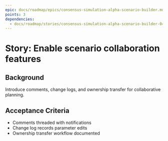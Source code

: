 ```yaml
---
epic: docs/roadmap/epics/consensus-simulation-alpha-scenario-builder.md
points: 3
dependencies:
  - docs/roadmap/stories/consensus-simulation-alpha-scenario-builder-04-scenario-api.md
---
```

# Story: Enable scenario collaboration features

## Background
Introduce comments, change logs, and ownership transfer for collaborative planning.

## Acceptance Criteria
- Comments threaded with notifications
- Change log records parameter edits
- Ownership transfer workflow documented
